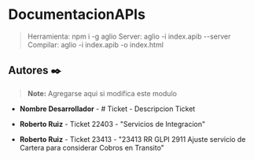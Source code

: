# DocumentacionAPIs

> Herramienta: npm i -g aglio
> Server: aglio -i index.apib --server
> Compilar: aglio -i index.apib -o index.html

## Autores ✒️

> **Note:** Agregarse aqui si modifica este modulo

* **Nombre Desarrollador** - # Ticket - Descripcion Ticket

* **Roberto Ruiz** - Ticket 22403 - "Servicios de Integracion"
* **Roberto Ruiz** - Ticket 23413 - "23413 RR GLPI 2911 Ajuste servicio de Cartera para considerar Cobros en Transito"

